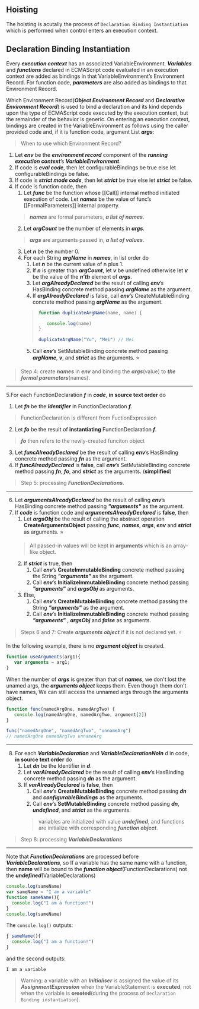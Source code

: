 ## Hoisting

The hoisting is acutally the process of `Declaration Binding Instantiation` which is performed when control enters an execution context.

## Declaration Binding Instantiation

Every ***execution context*** has an associated VariableEnvironment. ***Variables*** and ***functions*** declared in ECMAScript code 
evaluated in an execution context are added as bindings in that VariableEnvironment’s Environment Record. For function code, 
***parameters*** are also added as bindings to that Environment Record.

Which Environment Record(***Object Environment Record*** and ***Declarative Environment Record***) is used to bind a declaration 
and its kind depends upon the type of ECMAScript code executed by the execution context, but the remainder of the behavior is 
generic. On entering an execution context, bindings are created in the VariableEnvironment as follows using the caller provided 
code and, if it is function code, argument List ***args***:
> When to use which Environment Record?

1. Let ***env*** be the ***environment record*** component of the ***running execution context***’s ***VariableEnvironment***.
2. If code is ***eval code***, then let configurableBindings be true else let configurableBindings be false.
3. If code is ***strict mode code***, then let ***strict*** be true else let ***strict*** be false.
4. If code is function code, then
   1. Let ***func*** be the function whose [[Call]] internal method initiated execution of code. Let ***names*** be the value 
   of func’s [[FormalParameters]] internal property.
   > ***names*** are formal parameters, ***a list of names***.
   2. Let ***argCount*** be the number of elements in ***args***.
   > ***args*** are arguments passed in, ***a list of values***.
   3. Let ***n*** be the number 0.
   4. For each String ***argName*** in ***names***, in list order do
      1. Let ***n*** be the current value of n plus 1.
      2. If ***n*** is greater than ***argCount***, let ***v*** be undefined otherwise let ***v*** be the value of the ***n’th*** element of ***args***.
      3. Let ***argAlreadyDeclared*** be the result of calling ***env***’s HasBinding concrete method passing ***argName*** as the argument.
      4. If ***argAlreadyDeclared*** is false, call ***env***’s CreateMutableBinding concrete method passing ***argName*** as the argument.
      >
      > ```javascript
      > function duplicateArgName(name, name) {
      > 
      >    console.log(name)
      > }
      > 
      > duplicateArgName("Yu", "Mei") // Mei
      > ```
      >
      5. Call ***env***’s SetMutableBinding concrete method passing ***argName***, ***v***, and ***strict*** as the arguments. :star:

> Step 4: create ***names*** in ***env*** and binding the ***args***(value) to ***the formal parameters***(names).

---------

5.For each FunctionDeclaration ***f*** in ***code***, **in source text order** do    
   1. Let ***fn*** be the ***Identifier*** in FunctionDeclaration ***f***.
   > FunctionDeclaration is different from FuctionExpression
   2. Let ***fo*** be the result of **instantiating** FunctionDeclaration ***f***.
   > ***fo*** then refers to the newly-created funciton object
   3. Let ***funcAlreadyDeclared*** be the result of calling ***env***’s HasBinding concrete method passing ***fn*** as the argument.
   4. If ***funcAlreadyDeclared*** is **false**, call ***env***’s SetMutableBinding concrete method passing ***fn***, ***fo***, and ***strict*** as the arguments. (**simplified**)

> Step 5: processing ***FunctionDeclarations***.  

---------

6. Let ***argumentsAlreadyDeclared*** be the result of calling ***env***’s HasBinding concrete method passing ***"arguments"*** as the argument.
7. If ***code*** is function code and ***argumentsAlreadyDeclared*** is **false**, then  
   1. Let ***argsObj*** be the result of calling the abstract operation **CreateArgumentsObject** passing ***func***, ***names***, ***args***, ***env*** and ***strict*** as arguments. :star: 
   > All passed-in values will be kept in **arguments** which is an array-like object.
   2. If ***strict*** is true, then
      1. Call ***env***’s **CreateImmutableBinding** concrete method passing the String ***"arguments"*** as the argument.
      2. Call ***env***’s **InitializeImmutableBinding** concrete method passing ***"arguments"*** and ***argsObj*** as arguments.
   3. Else,
      1. Call ***env***’s **CreateMutableBinding** concrete method passing the String ***"arguments"*** as the argument.
      2. Call ***env***’s **InitializeImmutableBinding** concrete method passing ***"arguments"*** , ***argsObj*** and ***false*** as arguments.

> Steps 6 and 7: Create ***arguments object*** if it is not declared yet. :star:   

In the following example, there is no ***argument object*** is created.
```javascript
function useArguments(arg1){
   var arguments = arg1;
}
```

When the number of ***args*** is greater than that of ***names***, we don't lost the unamed args, the ***arguments object*** keeps them. Even though them don't have names, We can still access the unnamed args through the arguments object.
```javascript
function func(namedArgOne, namedArgTwo) {
   console.log(namedArgOne, namedArgTwo, argument[2])
}

func("namedArgOne", "namedArgTwo", "unnameArg")
// namedArgOne namedArgTwo unnameArg
```

---------

8. For each ***VariableDeclaration*** and ***VariableDeclarationNoIn*** d in code, **in source text order** do
   1. Let ***dn*** be the Identifier in ***d***.
   2. Let ***varAlreadyDeclared*** be the result of calling ***env***’s HasBinding concrete method passing ***dn*** as the argument.
   3. If ***varAlreadyDeclared*** is **false**, then
      1. Call ***env***’s **CreateMutableBinding** concrete method passing ***dn*** and ***configurableBindings*** as the arguments.
      2. Call ***env***’s **SetMutableBinding** concrete method passing ***dn***, ***undefined***, and ***strict*** as the arguments.
      > variables are initialized with value ***undefined***, and functions are initialize with corresponding ***function object***.

> Step 8: processing ***VariableDeclarations***

---------

Note that ***FunctionDeclarations*** are processed before ***VariableDeclarations***, so If a variable has the same name with
a function, then **name** will be bound to the ***function object***(FunctionDeclarations) not the ***undefined***(VariableDeclarations)

```javascript
console.log(sameName)
var sameName = "I am a variable"
function sameName(){
  console.log("I am a function!")
}
console.log(sameName)
```
The `console.log()` outputs: 
```javascript
ƒ sameName(){
  console.log("I am a function!")
}
```
and the second outputs: 
```javacript
I am a variable
```

> Warning: a variable with an ***Initialiser*** is assigned the value of its ***AssignmentExpression*** when the VariableStatement is
**executed**, not when the variable is **~~created~~**(during the process of `Declaration Binding instantiation`).

